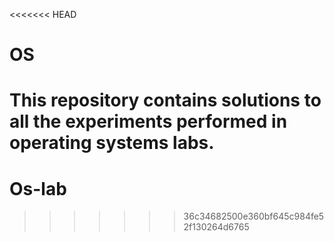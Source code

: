 <<<<<<< HEAD
# OS
This repository contains solutions to all the experiments performed in operating systems labs.
=======
# Os-lab
>>>>>>> 36c34682500e360bf645c984fe52f130264d6765
